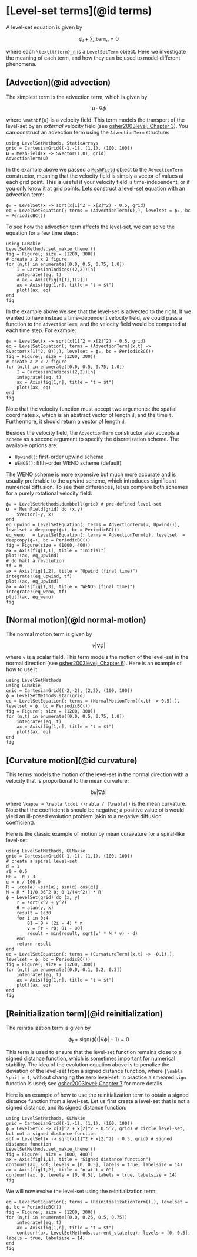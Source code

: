 # [Level-set terms](@id terms)

A level-set equation is given by

```math
  \phi_t + \sum_n \texttt{term}_n = 0
```

where each ``\texttt{term}_n`` is a `LevelSetTerm` object. Here we investigate the meaning
of each term, and how they can be used to model different phenomena.

## [Advection](@id advection)

The simplest term is the advection term, which is given by

```math
  \mathbf{u} \cdot \nabla \phi
```

where ``\mathbf{u}`` is a velocity field. This term models the transport of the level-set by
an *external* velocity field (see [osher2003level; Chapter 3](@cite)). You can construct an advection term using the `AdvectionTerm`
structure:

```@example advection-term
using LevelSetMethods, StaticArrays
grid = CartesianGrid((-1,-1), (1,1), (100, 100))
𝐮 = MeshField(x -> SVector(1,0), grid)
AdvectionTerm(𝐮)
```

In the example above we passed a [`MeshField`](@ref) object to the `AdvectionTerm`
constructor, meaning that the velocity field is simply a vector of values at each grid
point. This is useful if your velocity field is time-independent, or if you only know it at
grid points. Lets construct a level-set equation with an advection term:

```@example advection-term
ϕ₀ = LevelSet(x -> sqrt(x[1]^2 + x[2]^2) - 0.5, grid)
eq = LevelSetEquation(; terms = (AdvectionTerm(𝐮),), levelset = ϕ₀, bc = PeriodicBC())
```

To see how the advection term affects the level-set, we can solve the equation for a few
time steps:

```@example advection-term
using GLMakie
LevelSetMethods.set_makie_theme!()
fig = Figure(; size = (1200, 300))
# create a 2 x 2 figure
for (n,t) in enumerate([0.0, 0.5, 0.75, 1.0])
    I = CartesianIndices((2,2))[n]
    integrate!(eq, t)
    # ax = Axis(fig[I[1],I[2]])
    ax = Axis(fig[1,n], title = "t = $t")
    plot!(ax, eq)
end
fig
```

In the example above we see that the level-set is advected to the right. If we wanted to
have instead a time-dependent velocity field, we could pass a function to the
`AdvectionTerm`, and the velocity field would be computed at each time step. For example:

```@example advection-term
ϕ₀ = LevelSet(x -> sqrt(x[1]^2 + x[2]^2) - 0.5, grid)
eq = LevelSetEquation(; terms = (AdvectionTerm((x,t) -> SVector(x[1]^2, 0)),), levelset = ϕ₀, bc = PeriodicBC())
fig = Figure(; size = (1200, 300))
# create a 2 x 2 figure
for (n,t) in enumerate([0.0, 0.5, 0.75, 1.0])
    I = CartesianIndices((2,2))[n]
    integrate!(eq, t)
    ax = Axis(fig[1,n], title = "t = $t")
    plot!(ax, eq)
end
fig
```

Note that the velocity function must accept two arguments: the spatial coordinates `x`,
which is an abstract vector of length `d`, and the time `t`. Furthermore, it should return a
vector of length `d`.

Besides the velocity field, the `AdvectionTerm` constructor also accepts a `scheme` as a
second argument to specify the discretization scheme. The available options are:

- `Upwind()`: first-order upwind scheme
- `WENO5()`: fifth-order WENO scheme (default)

The WENO scheme is more expensive but much more accurate and is usually preferable to the
upwind scheme, which introduces significant numerical diffusion. To see their differences,
let us compare both schemes for a purely rotational velocity field:

```@example advection-term
ϕ₀ = LevelSetMethods.dumbbell(grid) # pre-defined level-set
𝐮  = MeshField(grid) do (x,y)
    SVector(-y, x)
end
eq_upwind = LevelSetEquation(; terms = AdvectionTerm(𝐮, Upwind()), levelset = deepcopy(ϕ₀), bc = PeriodicBC())
eq_weno   = LevelSetEquation(; terms = AdvectionTerm(𝐮), levelset  = deepcopy(ϕ₀), bc = PeriodicBC())
fig = Figure(size = (1000, 400))
ax = Axis(fig[1,1], title = "Initial")
plot!(ax, eq_upwind)
# do half a revolution
tf = π
ax = Axis(fig[1,2], title = "Upwind (final time)")
integrate!(eq_upwind, tf)
plot!(ax, eq_upwind)
ax = Axis(fig[1,3], title = "WENO5 (final time)")
integrate!(eq_weno, tf)
plot!(ax, eq_weno)
fig
```

## [Normal motion](@id normal-motion)

The normal motion term is given by

```math
  v |\nabla \phi|
```

where ``v`` is a scalar field. This term models the motion of the level-set in the normal
direction (see [osher2003level; Chapter 6](@cite)). Here is an example of how to use it:

```@example normal-motion-term
using LevelSetMethods
using GLMakie
grid = CartesianGrid((-2,-2), (2,2), (100, 100))
ϕ = LevelSetMethods.star(grid)
eq = LevelSetEquation(; terms = (NormalMotionTerm((x,t) -> 0.5),), levelset = ϕ, bc = PeriodicBC())
fig = Figure(; size = (1200, 300))
for (n,t) in enumerate([0.0, 0.5, 0.75, 1.0])
    integrate!(eq, t)
    ax = Axis(fig[1,n], title = "t = $t")
    plot!(ax, eq)
end
fig
```

## [Curvature motion](@id curvature)

This terms models the motion of the level-set in the normal direction with a velocity that
is proportional to the mean curvature:

```math
  b \kappa |\nabla \phi|
```

where ``\kappa = \nabla \cdot (\nabla / |\nabla|)`` is the mean curvature. Note that the
coefficient ``b`` should be negative; a positive value of ``b`` would yield an ill-posed
evolution problem (akin to a negative diffusion coefficient).

Here is the classic example of motion by mean curavature for a spiral-like level-set:

```@example curvature-term
using LevelSetMethods, GLMakie
grid = CartesianGrid((-1,-1), (1,1), (100, 100))
# create a spiral level-set
d = 1
r0 = 0.5
θ0 = -π / 3
α = π / 100.0
R = [cos(α) -sin(α); sin(α) cos(α)]
M = R * [1/0.06^2 0; 0 1/(4π^2)] * R'
ϕ = LevelSet(grid) do (x, y)
    r = sqrt(x^2 + y^2)
    θ = atan(y, x)
    result = 1e30
    for i in 0:4
        θ1 = θ + (2i - 4) * π
        v = [r - r0; θ1 - θ0]
        result = min(result, sqrt(v' * M * v) - d)
    end
    return result
end
eq = LevelSetEquation(; terms = (CurvatureTerm((x,t) -> -0.1),), levelset = ϕ, bc = PeriodicBC())
fig = Figure(; size = (1200, 300))
for (n,t) in enumerate([0.0, 0.1, 0.2, 0.3])
    integrate!(eq, t)
    ax = Axis(fig[1,n], title = "t = $t")
    plot!(ax, eq)
end
fig
```

## [Reinitialization term](@id reinitialization)

The reinitialization term is given by

```math
  \phi_t + \text{sign}(\phi) \left( |\nabla \phi| - 1 \right) = 0
```

This term is used to ensure that the level-set function remains close to a signed distance
function, which is sometimes important for numerical stability. The idea of the evolution
equation above is to penalize the deviation of the level-set from a signed distance
function, where ``|\nabla \phi| = 1``, without changing the zero level-set. In practice a
smeared `sign` function is used; see [osher2003level; Chapter 7](@cite) for more details.

Here is an example of how to use the reinitialization term to obtain a signed distance
function from a level-set. Let us first create a level-set that is not a signed distance,
and its signed distance function:

```@example reinitialization-term
using LevelSetMethods, GLMakie
grid = CartesianGrid((-1,-1), (1,1), (100, 100))
ϕ = LevelSet(x -> x[1]^2 + x[2]^2 - 0.5^2, grid) # circle level-set, but not a signed distance function
sdf = LevelSet(x -> sqrt(x[1]^2 + x[2]^2) - 0.5, grid) # signed distance function
LevelSetMethods.set_makie_theme!()
fig = Figure(; size = (800, 400))
ax = Axis(fig[1,1], title = "Signed distance function")
contour!(ax, sdf; levels = [0, 0.5], labels = true, labelsize = 14)
ax = Axis(fig[1,2], title = "ϕ at t = 0")
contour!(ax, ϕ, levels = [0, 0.5], labels = true, labelsize = 14)
fig
```

We will now evolve the level-set using the reinitialization term:

```@example reinitialization-term
eq = LevelSetEquation(; terms = (ReinitializationTerm(),), levelset = ϕ, bc = PeriodicBC())
fig = Figure(; size = (1200, 300))
for (n,t) in enumerate([0.0, 0.25, 0.5, 0.75])
    integrate!(eq, t)
    ax = Axis(fig[1,n], title = "t = $t")
    contour!(ax, LevelSetMethods.current_state(eq); levels = [0, 0.5], labels = true, labelsize = 14)
end
fig
```
